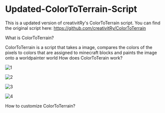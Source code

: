 # Updated-ColorToTerrain-Script
This is a updated version of creativitRy's ColorToTerrain script. You can find the original script here: https://github.com/creativitRy/ColorToTerrain

What is ColorToTerrain?

ColorToTerrain is a script that takes a image, compares the colors of the pixels to colors that are assigned to minecraft blocks and paints the image onto a worldpainter world
How does ColorToTerain work?



![1](https://user-images.githubusercontent.com/100327335/234902743-bb974e9e-69d2-4324-ae98-f8091c1118c5.png)



![2](https://user-images.githubusercontent.com/100327335/234902762-f9a4928d-b3ab-46bc-99c0-c91f7dcaac47.png)



![3](https://user-images.githubusercontent.com/100327335/234902779-c9ee8d45-3379-4c83-ac84-d59d82c16464.png)



![4](https://user-images.githubusercontent.com/100327335/234902794-8a4778ae-f668-42e6-b111-6a5a88191c41.png)



How to customize ColorToTerrain?
